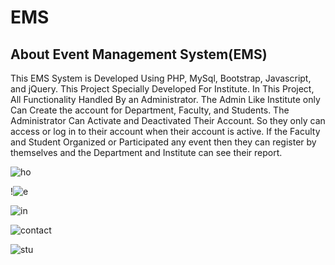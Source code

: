 # EMS

## About Event Management System(EMS)

This EMS System is Developed Using PHP, MySql, Bootstrap, Javascript, and jQuery.
    This Project Specially Developed For Institute.
    In This Project, All Functionality Handled By an Administrator.
    The Admin Like Institute only Can Create the account for Department, Faculty, and Students.
    The Administrator Can Activate and Deactivated Their Account.
    So they only can access or log in to their account when their account is active.
    If the Faculty and Student Organized or Participated any event then they can register by themselves and the Department and Institute can see their report.

![ho](https://github.com/vsviji/EMS/assets/127862956/757031fc-fa2a-44a8-af44-0382f3d683a3)


!![e](https://github.com/vsviji/EMS/assets/127862956/ed0684bf-1cc6-4fe4-b4c5-cf14154f74b2)



![in](https://github.com/vsviji/EMS/assets/127862956/bfad1570-451e-4e75-9947-eea7470ee32b)


![contact](https://github.com/vsviji/EMS/assets/127862956/132ab25b-fa75-41eb-8498-d6c4a6f7c4a5)



![stu](https://github.com/vsviji/EMS/assets/127862956/10a47462-c17c-4776-b222-61f0ad72ddeb)


